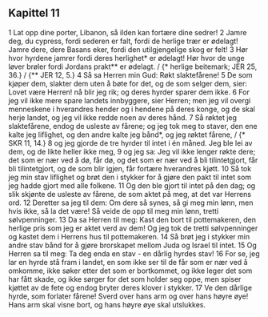 ## Kapittel 11

1 Lat opp dine porter, Libanon, så ilden kan fortære dine sedrer!
2 Jamre deg, du cypress, fordi sederen er falt, fordi de herlige trær er ødelagt! Jamre dere, dere Basans eker, fordi den utilgjengelige skog er felt!
3 Hør hvor hyrdene jamrer fordi deres herlighet* er ødelagt! Hør hvor de unge løver brøler fordi Jordans prakt** er ødelagt. / {* herlige beitemark; JER 25, 36.} / {** JER 12, 5.}
4 Så sa Herren min Gud: Røkt slaktefårene!
5 De som kjøper dem, slakter dem uten å bøte for det, og de som selger dem, sier: Lovet være Herren! nå blir jeg rik; og deres hyrder sparer dem ikke.
6 For jeg vil ikke mere spare landets innbyggere, sier Herren; men jeg vil overgi menneskene i hverandres hender og i hendene på deres konge, og de skal herje landet, og jeg vil ikke redde noen av deres hånd.
7 Så røktet jeg slaktefårene, endog de usleste av fårene; og jeg tok meg to staver, den ene kalte jeg liflighet, og den andre kalte jeg bånd*, og jeg røktet fårene, / {* SKR 11, 14.}
8 og jeg gjorde de tre hyrder til intet i én måned. Jeg ble lei av dem, og de likte heller ikke meg,
9 og jeg sa: Jeg vil ikke lenger røkte dere; det som er nær ved å dø, får dø, og det som er nær ved å bli tilintetgjort, får bli tilintetgjort, og de som blir igjen, får fortære hverandres kjøtt.
10 Så tok jeg min stav liflighet og brøt den i stykker for å gjøre den pakt til intet som jeg hadde gjort med alle folkene.
11 Og den ble gjort til intet på den dag; og slik skjønte de usleste av fårene, de som aktet på meg, at det var Herrens ord.
12 Deretter sa jeg til dem: Om dere så synes, så gi meg min lønn, men hvis ikke, så la det være! Så veide de opp til meg min lønn, tretti sølvpenninger.
13 Da sa Herren til meg: Kast den bort til pottemakeren, den herlige pris som jeg er aktet verd av dem! Og jeg tok de tretti sølvpenninger og kastet dem i Herrens hus til pottemakeren.
14 Så brøt jeg i stykker min andre stav bånd for å gjøre brorskapet mellom Juda og Israel til intet.
15 Og Herren sa til meg: Ta deg enda en stav - en dårlig hyrdes stav!
16 For se, jeg lar en hyrde stå fram i landet, en som ikke ser til de får som er nær ved å omkomme, ikke søker etter det som er bortkommet, og ikke leger det som har fått skade, og ikke sørger for det som holder seg oppe, men spiser kjøttet av de fete og endog bryter deres klover i stykker.
17 Ve den dårlige hyrde, som forlater fårene! Sverd over hans arm og over hans høyre øye! Hans arm skal visne bort, og hans høyre øye skal utslukkes.
